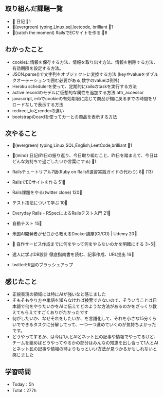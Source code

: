 
## 取り組んだ課題一覧

- :memo: 日記 :tomato:1
- :deciduous_tree:(evergreen) typing,Linux,sql,leetcode, brilliant :tomato:1
- :stars:(catch the moment) RailsでECサイトを作る :tomato:8

## わかったこと

- cookieに情報を保存する方法、情報を取り出す方法、情報を削除する方法、有効期限を設定する方法。
- JSON.parse()で文字列をオブジェクトに変換する方法 (keyやvalueをダブルクオーテーションで囲む必要がある,数字のvalueは例外)
- Heroku schedulerを使って、定期的にrailsのtaskを実行する方法
- active recordのモデルに仮想的な属性を追加する方法 attr_accessor
- javascript, erbでcookieの有効期限に応じて商品が棚に戻るまでの時間をリロードなしで表示する方法
- redirect_toとrenderの違い
- bootstrapのcardを使ってカーとの商品を表示する方法


## 次やること

- :deciduous_tree:(evergreen) typing,Linux,SQL,English,LeetCode,brilliant :tomato:1
- :memo:(mind) 日記(昨日の振り返り、今日取り組むこと、昨日を踏まえて、今日はどんな気持ちで過ごしたいか言葉にする) :tomato:1

- Railsチュートリアル7版(Ruby on Rails5速習実践ガイドの代わり) 8:tomato: (13)
- RailsでECサイトを作る 51:tomato:
- Rails課題をやる(twitter clone) 120:tomato:
- テスト技法について学ぶ 10:tomato:
- Everyday Rails - RSpecによるRailsテスト入門 21:tomato:
- 自動テスト 15:tomato:
- 米国AI開発者がゼロから教えるDocker講座(CI/CD) | Udemy 20:tomato:
- :compass: 自作サービス作成までに何をやって何をやらないのかを明確にする 3~5:tomato:

- 達人に学ぶDB設計 徹底指南書を読む、記事作成、URL提出 16:tomato:
- twitterER図のブラッシュアップ

## 感じたこと

- 正規表現の領域には特にAIが強いなと感じました
- そもそもやり方や単語を知らなければ検索できないので、そういうことは日本語で何をやりたいかをAIに伝えてどのような方法があるのかをざっくり教えてもらえてすごくありがたかったです
- 何がしたいか、なぜそれをしたいか、を言語化して、それを小さな15分くらいでできるタスクに分解してって、一つ一つ進めていくのが気持ちよかったです。
- どうやってするか、は今は1人とAIとネット民の記事や情報でやってるけど、チームを組めばどうやってやるかの部分はみんなの知恵を出し合って1人とAIとネット民の記事や情報の時よりもっといい方法が見つかるかもしれないと感じました

## 学習時間

- Today：5h
- Total：277h